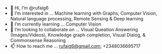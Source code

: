 - 👋 Hi, I’m @rufaig6
- 👀 I’m interested in ... Machine learning with Graphs, Computer Vision, Natural language processing, Remote Sensing & Deep learning
- 🌱 I’m currently learning ... Computer Vision
- 💞️ I’m looking to collaborate on ... Visual Queation Answering (Images/Videos), Knowledge graph completion, Visual Dialog, & Commonsense Reasoning
- 📫 How to reach me ... rufaig6@gmail.com; +2348036695717

<!---
rufaig6/rufaig6 is a ✨ special ✨ repository because its `README.md` (this file) appears on your GitHub profile.
You can click the Preview link to take a look at your changes.
--->
